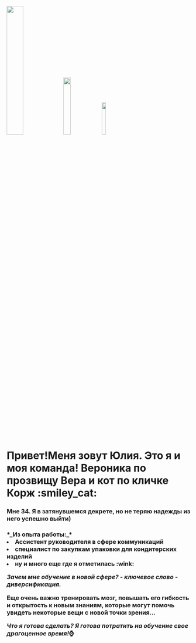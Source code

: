 <img src="https://cloud.githubusercontent.com/assets/25075752/21939582/817064c0-d9d1-11e6-8b7a-d07ea248e480.jpg" width="30%">
<img src="https://cloud.githubusercontent.com/assets/25075752/21940531/e08419c6-d9d5-11e6-888b-9eb6e7a4150c.jpg" width="20%">
<img src="https://cloud.githubusercontent.com/assets/25075752/21941121/592ef2f4-d9d8-11e6-82a4-3aef42a66373.jpg" width="15%">
<h1>Привет!Меня зовут Юлия. Это я и моя команда! Вероника по прозвищу Вера и кот по кличке Корж :smiley_cat:</h1>
<h3>Мне 34. Я в затянувшемся декрете, но не теряю надежды из него успешно выйти)</h3>
<h3>*_Из опыта работы:_*
<li>Ассистент руководителя в сфере коммуникаций</li>
<li>специалист по закупкам упаковки для кондитерских изделий</li>
<li>ну и много еще где я отметилась :wink:</li>

<em>Зачем мне обучение в новой сфере? - ключевое слово - диверсификация.</em>

<strong>Еще очень важно тренировать мозг, повышать его гибкость и открытость к новым знаниям,
которые могут помочь увидеть некоторые вещи с новой точки зрения...</strong>

***Что я готова сделать? Я готова потратить на обучение свое драгоценное время!***:watch:
